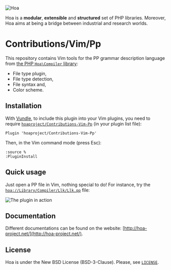 ![Hoa](http://static.hoa-project.net/Image/Hoa_small.png)

Hoa is a **modular**, **extensible** and **structured** set of PHP libraries.
Moreover, Hoa aims at being a bridge between industrial and research worlds.

# Contributions/Vim/Pp

This repository contains Vim tools for the PP grammar description language from
[the PHP `Hoa\Compiler`
library](http://central.hoa-project.net/Resource/Library/Compiler):

  * File type plugin,
  * File type detection,
  * File syntax and,
  * Color scheme.

## Installation

With [Vundle](https://github.com/gmarik/Vundle.vim), to include this plugin into
your Vim plugins, you need to require
[`hoaproject/Contributions-Vim-Pp`](http://vimawesome.com/plugin/pp) (in your
plugin list file):

```vim
Plugin 'hoaproject/Contributions-Vim-Pp'
```

Then, in the Vim command mode (press Esc):

```vim
:source %
:PluginInstall
```

## Quick usage

Just open a PP file in Vim, nothing special to do! For instance, try the
[`hoa://Library/Compiler/Llk/Llk.pp`](http://central.hoa-project.net/Resource/Library/Compiler/Llk/Llk.pp)
file:

![The plugin in action](http://central.hoa-project.net/Resource/Contributions/Vim/Pp/doc/image/screenshot.png?format=raw)

## Documentation

Different documentations can be found on the website:
[http://hoa-project.net/](http://hoa-project.net/).

## License

Hoa is under the New BSD License (BSD-3-Clause). Please, see
[`LICENSE`](http://hoa-project.net/LICENSE).

